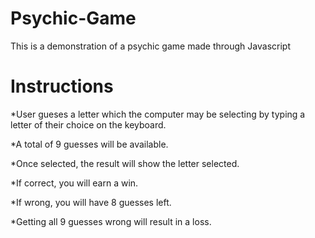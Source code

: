 # Psychic-Game

This is a demonstration of a psychic game made through Javascript

# Instructions

*User gueses a letter which the computer may be selecting by typing a letter of their choice on the keyboard.

*A total of 9 guesses will be available.

*Once selected, the result will show the letter selected.

*If correct, you will earn a win.

*If wrong, you will have 8 guesses left.

*Getting all 9 guesses wrong will result in a loss.
